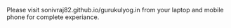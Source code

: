 Please visit sonivraj82.github.io/gurukulyog.in from your laptop and mobile phone for complete experiance. 
